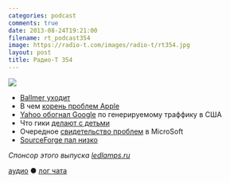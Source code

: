 ```yaml
---
categories: podcast
comments: true
date: 2013-08-24T19:21:00
filename: rt_podcast354
image: https://radio-t.com/images/radio-t/rt354.jpg
layout: post
title: Радио-Т 354
---
```


![](https://radio-t.com/images/radio-t/rt354.jpg)

* [Ballmer уходит](http://www.nytimes.com/2013/08/24/technology/ballmer-announces-retirement-from-microsoft.html)
* В чем [корень проблем Apple](http://venturebeat.com/2013/08/23/the-core-of-apples-problem-is-tim-cook-scoble-says/)
* [Yahoo обогнал Google](http://habrahabr.ru/post/190998/)  по генерируемому траффику в США
* Что гики [делают с детьми](http://lifehacker.com/5974087/i-raised-my-kids-on-the-command-lineand-they-love-it)
* Очередное [свидетельство проблем](http://gigaom.com/2013/08/23/microsoft-reportedly-cutting-surface-touch-cover-prices-to-79/) в MicroSoft
* [SourceForge пал низко](http://www.gluster.org/2013/08/how-far-the-once-mighty-sourceforge-has-fallen/)

_Спонсор этого выпуска [ledlamps.ru](http://ledlamps.ru)_

[аудио](http://media.blubrry.com/radiot/cdn.radio-t.com/rt_podcast354.mp3) ● [лог чата](http://chat.radio-t.com/logs/radio-t-354.html)
<audio src="http://media.blubrry.com/radiot/cdn.radio-t.com/rt_podcast354.mp3" preload="none"></audio>


